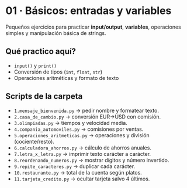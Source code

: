 # 01 · Básicos: entradas y variables

Pequeños ejercicios para practicar **input/output**, **variables**, operaciones simples y manipulación básica de strings.

## Qué practico aquí?

- `input()` y `print()`
- Conversión de tipos (`int`, `float`, `str`)
- Operaciones aritméticas y formato de texto

## Scripts de la carpeta

- `1.mensaje_bienvenida.py` → pedir nombre y formatear texto.
- `2.casa_de_cambio.py` → conversión EUR→USD con comisión.
- `3.olimpiadas.py` → tiempos y velocidad media.
- `4.compania_automoviles.py` → comisiones por ventas.
- `5.operaciones_aritmeticas.py` → operaciones y división (cociente/resto).
- `6.calculadora_ahorros.py` → cálculo de ahorros anuales.
- `7.letra_x_letra.py` → imprimir texto carácter a carácter.
- `8.reordenando_numeros.py` → mostrar dígitos y número invertido.
- `9.repite_caracteres.py` → duplicar cada carácter.
- `10.restaurante.py` → total de la cuenta según platos.
- `11.tarjeta_credito.py` → ocultar tarjeta salvo 4 últimos.
